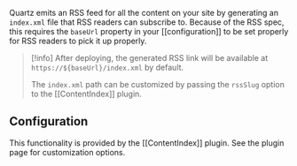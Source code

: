 Quartz emits an RSS feed for all the content on your site by generating an `index.xml` file that RSS readers can subscribe to. Because of the RSS spec, this requires the `baseUrl` property in your [[configuration]] to be set properly for RSS readers to pick it up properly.

> [!info]
> After deploying, the generated RSS link will be available at `https://${baseUrl}/index.xml` by default.
>
> The `index.xml` path can be customized by passing the `rssSlug` option to the [[ContentIndex]] plugin.

## Configuration

This functionality is provided by the [[ContentIndex]] plugin. See the plugin page for customization options.
